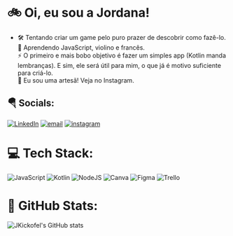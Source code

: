 # 🚲 Oi, eu sou a Jordana!
- 🛠️ Tentando criar um game pelo puro prazer de descobrir como fazê-lo.<br> 🌱 Aprendendo JavaScript, violino e francês.<br> ⚡ O primeiro e mais bobo objetivo é fazer um simples app (Kotlin manda lembranças). E sim, ele será útil para mim, o que já é motivo suficiente para criá-lo.<br> 🧶 Eu sou uma artesã! Veja no Instagram.

## 🪂 Socials:
[![LinkedIn](https://img.shields.io/badge/LinkedIn-%230077B5.svg?logo=linkedin&logoColor=white)](https://linkedin.com/in/jordanakickofel/) [![email](https://img.shields.io/badge/Email-D14836?logo=gmail&logoColor=white)](mailto:jordana.grutzmann@gmail.com) [![instagram](https://img.shields.io/badge/Instagram-E4405F?style=flat&logo=instagram&logoColor=white)](https://www.instagram.com/pontoesomatelier/)

# 💻 Tech Stack:
![JavaScript](https://img.shields.io/badge/javascript-%23323330.svg?style=for-the-badge&logo=javascript&logoColor=%23F7DF1E) ![Kotlin](https://img.shields.io/badge/kotlin-%237F52FF.svg?style=for-the-badge&logo=kotlin&logoColor=white) ![NodeJS](https://img.shields.io/badge/node.js-6DA55F?style=for-the-badge&logo=node.js&logoColor=white) ![Canva](https://img.shields.io/badge/Canva-%2300C4CC.svg?style=for-the-badge&logo=Canva&logoColor=white) ![Figma](https://img.shields.io/badge/figma-%23F24E1E.svg?style=for-the-badge&logo=figma&logoColor=white) ![Trello](https://img.shields.io/badge/Trello-%23026AA7.svg?style=for-the-badge&logo=Trello&logoColor=white)

# 🧮 GitHub Stats:
![JKickofel's GitHub stats](https://github-readme-stats.vercel.app/api?username=jkickofel&theme=bear&show_icons=true)<br/>
<!--![](https://nirzak-streak-stats.vercel.app/?user=JKickofel&theme=dark&hide_border=false)<br/>
![](https://github-readme-stats.vercel.app/api/top-langs/?username=JKickofel&theme=dark&hide_border=false&include_all_commits=true&count_private=true&layout=compact)

## 🏆 GitHub Trophies
![](https://github-profile-trophy.vercel.app/?username=JKickofel&theme=radical&no-frame=false&no-bg=true&margin-w=4)

---

<!-- Proudly created with GPRM ( https://gprm.itsvg.in ) -->
